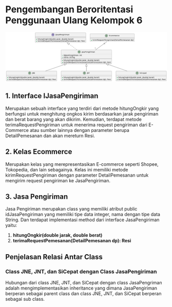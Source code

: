 # Pengembangan Beroritentasi Penggunaan Ulang Kelompok 6
![diagram plantUML](https://github.com/andrisan-ub/pbpu-a-2022/blob/6-uml-kelompok-6/Kelompok%206/PlantUML%20Kel-6.png)
## 1. Interface IJasaPengiriman
Merupakan sebuah interface yang terdiri dari metode hitungOngkir yang berfungsi untuk menghitung ongkos kirim berdasarkan jarak pengiriman dan berat barang yang akan dikirim. Kemudian, terdapat metode terimaRequestPengiriman untuk menerima request pengiriman dari E-Commerce atau sumber lainnya dengan parameter berupa DetailPemesanan dan akan mereturn Resi.
## 2. Kelas Ecommerce
Merupakan kelas yang merepresentasikan E-commerce seperti Shopee, Tokopedia, dan lain sebagainya. Kelas ini memiliki metode kirimRequestPengiriman dengan parameter DetailPemesanan untuk mengirim request pengiriman ke JasaPengiriman.
## 3. Jasa Pengiriman
Jasa Pengiriman merupakan class yang memiliki atribut public idJasaPengiriman yang memiliki tipe data integer, nama dengan tipe data String. Dan terdapat implementasi method dari interface JasaPengiriman yaitu:
1.  **hitungOngkir(double jarak, double berat)**
2.  **terimaRequestPemesanan(DetailPemesanan dp): Resi**
## Penjelasan Relasi Antar Class
### Class JNE, JNT, dan SiCepat dengan Class JasaPengiriman
Hubungan dari class JNE, JNT, dan SiCepat dengan class JasaPengriman adalah mengimplementasikan inheritance yang dimana JasaPengiriman berperan sebagai parent class dan class JNE, JNT, dan SiCepat berperan sebagai sub class.
